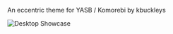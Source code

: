 An eccentric theme for YASB / Komorebi by kbuckleys

![Desktop Showcase](https://cdn.discordapp.com/attachments/295975138887991296/1391948881293606912/2.png?ex=686dc0ea&is=686c6f6a&hm=254e98c6aa89c2e440330b2b641bce32f756e57e48e3efe940dd8ea2737bbb89&)
